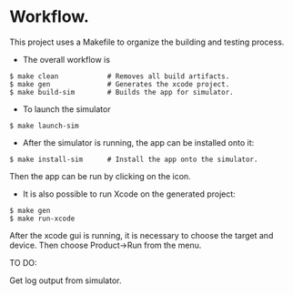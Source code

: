 Workflow.
=========

This project uses a Makefile to organize the building
and testing process. 

  * The overall workflow is

```console
$ make clean            # Removes all build artifacts.
$ make gen              # Generates the xcode project.
$ make build-sim        # Builds the app for simulator.
```

  * To launch the simulator

```console
$ make launch-sim
```

  * After the simulator is running, the app can be installed
onto it:

```console
$ make install-sim      # Install the app onto the simulator.
```

Then the app can be run by clicking on the icon.

  * It is also possible to run Xcode on the generated project:

```console
$ make gen
$ make run-xcode
```

  After the xcode gui is running, it is necessary to choose the
  target and device. Then choose Product->Run from the menu.



TO DO:

  Get log output from simulator.


